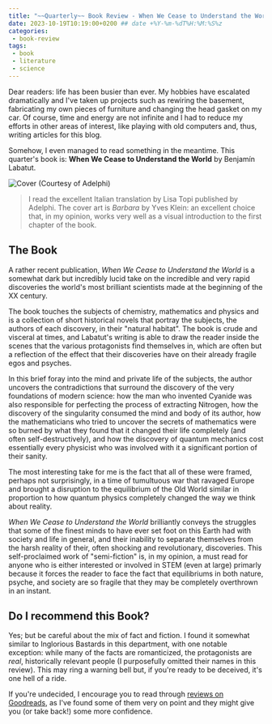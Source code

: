 ```yaml
---
title: "~~Quarterly~~ Book Review - When We Cease to Understand the World"
date: 2023-10-19T10:19:00+0200 ## date +%Y-%m-%dT%H:%M:%S%z
categories:
 - book-review
tags:
 - book
 - literature
 - science
---
```


Dear readers: life has been busier than ever. My hobbies have escalated dramatically and I've taken up projects such as rewiring the basement, fabricating my own pieces of furniture and changing the head gasket on my car. Of course, time and energy are not infinite and I had to reduce my efforts in other areas of interest, like playing with old computers and, thus, writing articles for this blog.

<!-- The truth is that I had reached somewhat of a dead end. While I've taken up as many computers and projects as I could, I never felt satisfied with the result. Collecting weird and rare machines is incredibly stressful, as spares are almost non-existent or horribly expensive, and I can't take the pressure anymore (or rather, I see no reason to). I am planning to hold on to most of what I have, in the hope of being able one day to either open a museum or donate everything to someone I trust my stuff with. In the meantime, I have a lot of fun in sourcing components for my less weird machines and rebuilding them with outlandish specs! -->

Somehow, I even managed to read something in the meantime. This quarter's book is: **When We Cease to Understand the World** by Benjamín Labatut.

![Cover (Courtesy of Adelphi)](https://www.adelphi.it/spool/cover__id9571_w240_t1611570934.jpg)

> I read the excellent Italian translation by Lisa Topi published by Adelphi. The cover art is *Barbara* by Yves Klein: an excellent choice that, in my opinion, works very well as a visual introduction to the first chapter of the book.

## The Book

A rather recent publication, *When We Cease to Understand the World* is a somewhat dark but incredibly lucid take on the incredible and very rapid discoveries the world's most brilliant scientists made at the beginning of the XX century.

The book touches the subjects of chemistry, mathematics and physics and is a collection of short historical novels that portray the subjects, the authors of each discovery, in their "natural habitat". The book is crude and visceral at times, and Labatut's writing is able to draw the reader inside the scenes that the various protagonists find themselves in, which are often but a reflection of the effect that their discoveries have on their already fragile egos and psyches.

In this brief foray into the mind and private life of the subjects, the author uncovers the contradictions that surround the discovery of the very foundations of modern science: how the man who invented Cyanide was also responsible for perfecting the process of extracting Nitrogen, how the discovery of the singularity consumed the mind and body of its author, how the mathematicians who tried to uncover the secrets of mathematics were so burned by what they found that it changed their life completely (and often self-destructively), and how the discovery of quantum mechanics cost essentially every physicist who was involved with it a significant portion of their sanity.

The most interesting take for me is the fact that all of these were framed, perhaps not surprisingly, in a time of tumultuous war that ravaged Europe and brought a disruption to the equilibrium of the Old World similar in proportion to how quantum physics completely changed the way we think about reality.

*When We Cease to Understand the World* brilliantly conveys the struggles that some of the finest minds to have ever set foot on this Earth had with society and life in general, and their inability to separate themselves from the harsh reality of their, often shocking and revolutionary, discoveries. This self-proclaimed work of "semi-fiction" is, in my opinion, a must read for anyone who is either interested or involved in STEM (even at large) primarly because it forces the reader to face the fact that equilibriums in both nature, psyche, and society are so fragile that they may be completely overthrown in an instant.

## Do I recommend this Book?

Yes; but be careful about the mix of fact and fiction. I found it somewhat similar to Inglorious Bastards in this department, with one notable exception: while many of the facts are romanticized, the protagonists are *real*, historically relevant people (I purposefully omitted their names in this review). This may ring a warning bell but, if you're ready to be deceived, it's one hell of a ride.

If you're undecided, I encourage you to read through [reviews on Goodreads](https://www.goodreads.com/book/show/56971803-quando-abbiamo-smesso-di-capire-il-mondo), as I've found some of them very on point and they might give you (or take back!) some more confidence.
